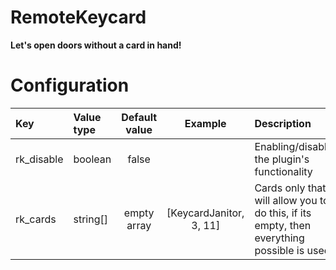 # RemoteKeycard
**Let's open doors without a card in hand!**

# Configuration
Key | Value type | Default value | Example |  Description
:-- | :-- | :--: | :--: | :--
rk_disable | boolean | false || Enabling/disabling the plugin's functionality
rk_cards | string[] | empty array | [KeycardJanitor, 3, 11] | Cards only that will allow you to do this, if its empty, then everything possible is used
